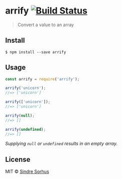 # arrify [![Build Status](https://travis-ci.org/sindresorhus/arrify.svg?branch=master)](https://travis-ci.org/sindresorhus/arrify)

> Convert a value to an array


## Install

```
$ npm install --save arrify
```


## Usage

```js
const arrify = require('arrify');

arrify('unicorn');
//=> ['unicorn']

arrify(['unicorn']);
//=> ['unicorn']

arrify(null);
//=> []

arrify(undefined);
//=> []
```

*Supplying `null` or `undefined` results in an empty array.*


## License

MIT © [Sindre Sorhus](https://sindresorhus.com)
